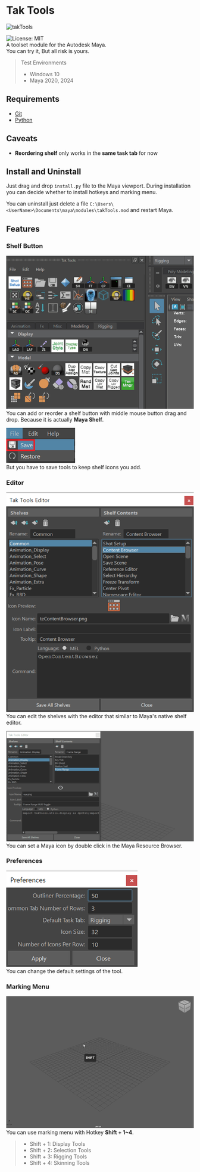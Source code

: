 # Tak Tools
![takTools](https://ta-note.com/wp-content/uploads/2024/09/takTools.png)

![License: MIT](https://img.shields.io/badge/license-MIT-green.svg)\
A toolset module for the Autodesk Maya.\
You can try it, But all risk is yours.

> Test Environments
> * Windows 10
> * Maya 2020, 2024

## Requirements
- [Git](https://git-scm.com/downloads)
- [Python](https://www.python.org/downloads/)

## Caveats
- **Reordering shelf** only works in the **same task tab** for now

## Install and Uninstall
Just drag and drop `install.py` file to the Maya viewport. During installation you can decide whether to install hotkeys and marking menu.

You can uninstall just delete a file `C:\Users\<UserName>\Documents\maya\modules\takTools.mod` and restart Maya.

## Features
### Shelf Button
![addingShelfIcon](./images/takTools_addingShelfIcon.gif)\
You can add or reorder a shelf button with middle mouse button drag and drop. Because it is actually **Maya Shelf**.

![takToolsSave](./images/takTools_save.png)\
But you have to save tools to keep shelf icons you add.

### Editor
![takToolsEditor](./images/takToolsEditor.png)\
You can edit the shelves with the editor that similar to Maya's native shelf editor.

![takToolsEditorMayaIcon](./images/takToolsMayaIcon.gif)\
You can set a Maya icon by double click in the Maya Resource Browser.

### Preferences
![takToolsPreferences](./images/takToolsPreferences.png)\
You can change the default settings of the tool.

### Marking Menu
![takToolsMarkingMenu](./images/takTools_markingMenu.gif)\
You can use marking menu with Hotkey **Shift + 1~4**.
> - Shift + 1: Display Tools
> - Shift + 2: Selection Tools
> - Shift + 3: Rigging Tools
> - Shift + 4: Skinning Tools
